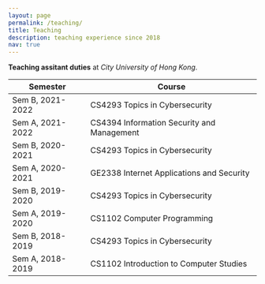 ```yaml
---
layout: page
permalink: /teaching/
title: Teaching
description: teaching experience since 2018
nav: true
---
```


**Teaching assitant duties** at *City University of Hong Kong*.


| Semester                    | Course                                        |
| --------------------------- | --------------------------------------------- |
| Sem B, 2021-2022            | CS4293  Topics in Cybersecurity               |
| Sem A, 2021-2022            | CS4394  Information Security and Management   |
| Sem B, 2020-2021            | CS4293  Topics in Cybersecurity               |
| Sem A, 2020-2021            | GE2338  Internet Applications and Security    |
| Sem B, 2019-2020            | CS4293  Topics in Cybersecurity               |
| Sem A, 2019-2020            | CS1102  Computer Programming                  |
| Sem B, 2018-2019            | CS4293  Topics in Cybersecurity               |
| Sem A, 2018-2019            | CS1102  Introduction to Computer Studies      |
